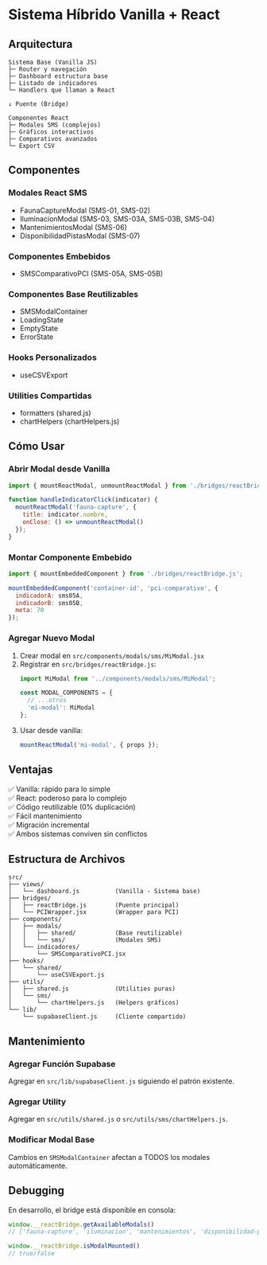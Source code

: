 # Sistema Híbrido Vanilla + React

## Arquitectura

```
Sistema Base (Vanilla JS)
├─ Router y navegación
├─ Dashboard estructura base
├─ Listado de indicadores
└─ Handlers que llaman a React

↓ Puente (Bridge)

Componentes React
├─ Modales SMS (complejos)
├─ Gráficos interactivos
├─ Comparativos avanzados
└─ Export CSV
```

## Componentes

### Modales React SMS
- FaunaCaptureModal (SMS-01, SMS-02)
- IluminacionModal (SMS-03, SMS-03A, SMS-03B, SMS-04)
- MantenimientosModal (SMS-06)
- DisponibilidadPistasModal (SMS-07)

### Componentes Embebidos
- SMSComparativoPCI (SMS-05A, SMS-05B)

### Componentes Base Reutilizables
- SMSModalContainer
- LoadingState
- EmptyState
- ErrorState

### Hooks Personalizados
- useCSVExport

### Utilities Compartidas
- formatters (shared.js)
- chartHelpers (chartHelpers.js)

## Cómo Usar

### Abrir Modal desde Vanilla

```javascript
import { mountReactModal, unmountReactModal } from './bridges/reactBridge.js';

function handleIndicatorClick(indicator) {
  mountReactModal('fauna-capture', {
    title: indicator.nombre,
    onClose: () => unmountReactModal()
  });
}
```

### Montar Componente Embebido

```javascript
import { mountEmbeddedComponent } from './bridges/reactBridge.js';

mountEmbeddedComponent('container-id', 'pci-comparativo', {
  indicadorA: sms05A,
  indicadorB: sms05B,
  meta: 70
});
```

### Agregar Nuevo Modal

1. Crear modal en `src/components/modals/sms/MiModal.jsx`
2. Registrar en `src/bridges/reactBridge.js`:
   ```javascript
   import MiModal from '../components/modals/sms/MiModal';
   
   const MODAL_COMPONENTS = {
     // ...otros
     'mi-modal': MiModal
   };
   ```
3. Usar desde vanilla:
   ```javascript
   mountReactModal('mi-modal', { props });
   ```

## Ventajas

✅ Vanilla: rápido para lo simple  
✅ React: poderoso para lo complejo  
✅ Código reutilizable (0% duplicación)  
✅ Fácil mantenimiento  
✅ Migración incremental  
✅ Ambos sistemas conviven sin conflictos

## Estructura de Archivos

```
src/
├── views/
│   └── dashboard.js          (Vanilla - Sistema base)
├── bridges/
│   ├── reactBridge.js        (Puente principal)
│   └── PCIWrapper.jsx        (Wrapper para PCI)
├── components/
│   ├── modals/
│   │   ├── shared/           (Base reutilizable)
│   │   └── sms/              (Modales SMS)
│   └── indicadores/
│       └── SMSComparativoPCI.jsx
├── hooks/
│   └── shared/
│       └── useCSVExport.js
├── utils/
│   ├── shared.js             (Utilities puras)
│   └── sms/
│       └── chartHelpers.js   (Helpers gráficos)
└── lib/
    └── supabaseClient.js     (Cliente compartido)
```

## Mantenimiento

### Agregar Función Supabase
Agregar en `src/lib/supabaseClient.js` siguiendo el patrón existente.

### Agregar Utility
Agregar en `src/utils/shared.js` o `src/utils/sms/chartHelpers.js`.

### Modificar Modal Base
Cambios en `SMSModalContainer` afectan a TODOS los modales automáticamente.

## Debugging

En desarrollo, el bridge está disponible en consola:

```javascript
window.__reactBridge.getAvailableModals()
// ['fauna-capture', 'iluminacion', 'mantenimientos', 'disponibilidad-pistas']

window.__reactBridge.isModalMounted()
// true/false
```
